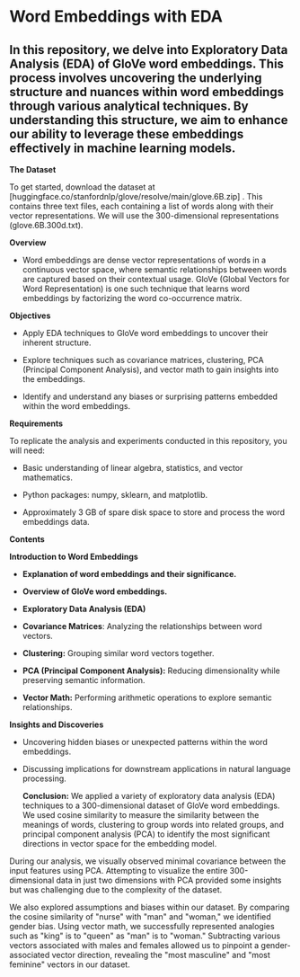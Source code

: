 # Word Embeddings with EDA
## In this repository, we delve into Exploratory Data Analysis (EDA) of GloVe word embeddings. This process involves uncovering the underlying structure and nuances within word embeddings through various analytical techniques. By understanding this structure, we aim to enhance our ability to leverage these embeddings effectively in machine learning models.

**The Dataset**

To get started, download the dataset at [huggingface.co/stanfordnlp/glove/resolve/main/glove.6B.zip] . This contains three text files, each containing a list of words along with their vector representations. We will use the 300-dimensional representations (glove.6B.300d.txt).

**Overview**

- Word embeddings are dense vector representations of words in a continuous vector space, where semantic relationships between words are captured based on their contextual usage. GloVe (Global Vectors for Word Representation) is one such technique that learns word embeddings by factorizing the word co-occurrence matrix.

**Objectives**

- Apply EDA techniques to GloVe word embeddings to uncover their inherent structure.

- Explore techniques such as covariance matrices, clustering, PCA (Principal Component Analysis), and vector math to gain insights into the embeddings.

- Identify and understand any biases or surprising patterns embedded within the word embeddings.
  
**Requirements**

To replicate the analysis and experiments conducted in this repository, you will need:

- Basic understanding of linear algebra, statistics, and vector mathematics.
  
- Python packages: numpy, sklearn, and matplotlib.
  
- Approximately 3 GB of spare disk space to store and process the word embeddings data.
  
**Contents**

**Introduction to Word Embeddings**

- **Explanation of word embeddings and their significance.**
  
- **Overview of GloVe word embeddings.**

- **Exploratory Data Analysis (EDA)**

- **Covariance Matrices**: Analyzing the relationships between word vectors.
  
- **Clustering:** Grouping similar word vectors together.

- **PCA (Principal Component Analysis):** Reducing dimensionality while preserving semantic information.

- **Vector Math:** Performing arithmetic operations to explore semantic relationships.

**Insights and Discoveries**

- Uncovering hidden biases or unexpected patterns within the word embeddings.
  
- Discussing implications for downstream applications in natural language processing.

  **Conclusion:**
We applied a variety of exploratory data analysis (EDA) techniques to a 300-dimensional dataset of GloVe word embeddings. We used cosine similarity to measure the similarity between the meanings of words, clustering to group words into related groups, and principal component analysis (PCA) to identify the most significant directions in vector space for the embedding model.

During our analysis, we visually observed minimal covariance between the input features using PCA. Attempting to visualize the entire 300-dimensional data in just two dimensions with PCA provided some insights but was challenging due to the complexity of the dataset.

We also explored assumptions and biases within our dataset. By comparing the cosine similarity of "nurse" with "man" and "woman," we identified gender bias. Using vector math, we successfully represented analogies such as "king" is to "queen" as "man" is to "woman." Subtracting various vectors associated with males and females allowed us to pinpoint a gender-associated vector direction, revealing the "most masculine" and "most feminine" vectors in our dataset.
